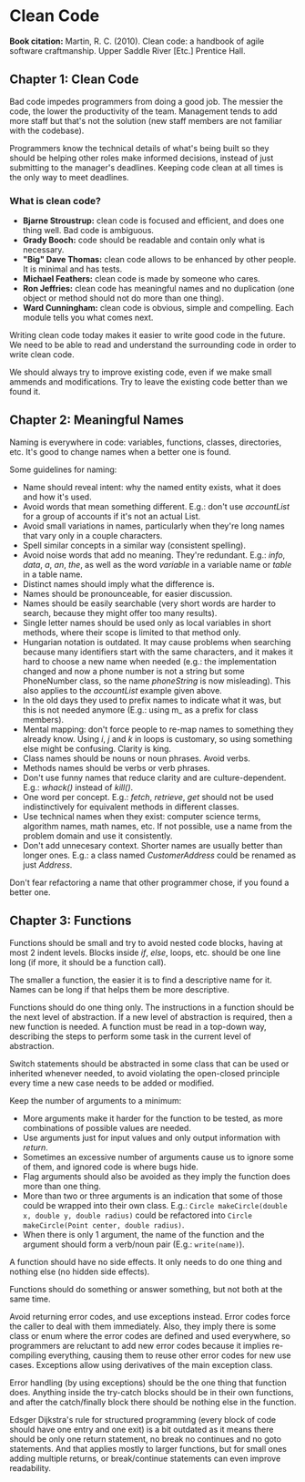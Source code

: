 # Clean Code

**Book citation:** Martin, R. C. (2010). Clean code: a handbook of agile software craftmanship. Upper Saddle River [Etc.] Prentice Hall.

## Chapter 1: Clean Code

Bad code impedes programmers from doing a good job. The messier the code, the lower the productivity of the team. Management tends to add more staff but that's not the solution (new staff members are not familiar with the codebase).

Programmers know the technical details of what's being built so they should be helping other roles make informed decisions, instead of just submitting to the manager's deadlines. Keeping code clean at all times is the only way to meet deadlines.

### What is clean code?

- **Bjarne Stroustrup:** clean code is focused and efficient, and does one thing well. Bad code is ambiguous.
- **Grady Booch:** code should be readable and contain only what is necessary.
- **"Big" Dave Thomas:** clean code allows to be enhanced by other people. It is minimal and has tests.
- **Michael Feathers:** clean code is made by someone who cares.
- **Ron Jeffries:** clean code has meaningful names and no duplication (one object or method should not do more than one thing).
- **Ward Cunningham:** clean code is obvious, simple and compelling. Each module tells you what comes next.

Writing clean code today makes it easier to write good code in the future. We need to be able to read and understand the surrounding code in order to write clean code.

We should always try to improve existing code, even if we make small ammends and modifications. Try to leave the existing code better than we found it.

## Chapter 2: Meaningful Names

Naming is everywhere in code: variables, functions, classes, directories, etc. It's good to change names when a better one is found.

Some guidelines for naming:

- Name should reveal intent: why the named entity exists, what it does and how it's used.
- Avoid words that mean something different. E.g.: don't use _accountList_ for a group of accounts if it's not an actual List.
- Avoid small variations in names, particularly when they're long names that vary only in a couple characters.
- Spell similar concepts in a similar way (consistent spelling).
- Avoid noise words that add no meaning. They're redundant. E.g.: _info_, _data_, _a_, _an_, _the_, as well as the word _variable_ in a variable name or _table_ in a table name.
- Distinct names should imply what the difference is.
- Names should be pronounceable, for easier discussion.
- Names should be easily searchable (very short words are harder to search, because they might offer too many results).
- Single letter names should be used only as local variables in short methods, where their scope is limited to that method only.
- Hungarian notation is outdated. It may cause problems when searching because many identifiers start with the same characters, and it makes it hard to choose a new name when needed (e.g.: the implementation changed and now a phone number is not a string but some PhoneNumber class, so the name _phoneString_ is now misleading). This also applies to the _accountList_ example given above.
- In the old days they used to prefix names to indicate what it was, but this is not needed anymore (E.g.: using m_ as a prefix for class members).
- Mental mapping: don't force people to re-map names to something they already know. Using _i_, _j_ and _k_ in loops is customary, so using something else might be confusing. Clarity is king.
- Class names should be nouns or noun phrases. Avoid verbs.
- Methods names should be verbs or verb phrases.
- Don't use funny names that reduce clarity and are culture-dependent. E.g.: _whack()_ instead of _kill()_.
- One word per concept. E.g.: _fetch_, _retrieve_, _get_ should not be used indistinctively for equivalent methods in different classes.
- Use technical names when they exist: computer science terms, algorithm names, math names, etc. If not possible, use a name from the problem domain and use it consistently.
- Don't add unnecesary context. Shorter names are usually better than longer ones. E.g.: a class named _CustomerAddress_ could be renamed as just _Address_.

Don't fear refactoring a name that other programmer chose, if you found a better one.

## Chapter 3: Functions

Functions should be small and try to avoid nested code blocks, having at most 2 indent levels. Blocks inside _if_, _else_, loops, etc. should be one line long (if more, it should be a function call).

The smaller a function, the easier it is to find a descriptive name for it. Names can be long if that helps them be more descriptive.

Functions should do one thing only. The instructions in a function should be the next level of abstraction. If a new level of abstraction is required, then a new function is needed. A function must be read in a top-down way, describing the steps to perform some task in the current level of abstraction.

Switch statements should be abstracted in some class that can be used or inherited whenever needed, to avoid violating the open-closed principle every time a new case needs to be added or modified.

Keep the number of arguments to a minimum:

- More arguments make it harder for the function to be tested, as more combinations of possible values are needed. 
- Use arguments just for input values and only output information with _return_. 
- Sometimes an excessive number of arguments cause us to ignore some of them, and ignored code is where bugs hide.
- Flag arguments should also be avoided as they imply the function does more than one thing.
- More than two or three arguments is an indication that some of those could be wrapped into their own class. E.g.: `Circle makeCircle(double x, double y, double radius)` could be refactored into `Circle makeCircle(Point center, double radius)`.
- When there is only 1 argument, the name of the function and the argument should form a verb/noun pair (E.g.: `write(name)`).

A function should have no side effects. It only needs to do one thing and nothing else (no hidden side effects).

Functions should do something or answer something, but not both at the same time.

Avoid returning error codes, and use exceptions instead. Error codes force the caller to deal with them immediately. Also, they imply there is some class or enum where the error codes are defined and used everywhere, so programmers are reluctant to add new error codes because it implies re-compiling everything, causing them to reuse other error codes for new use cases. Exceptions allow using derivatives of the main exception class.

Error handling (by using exceptions) should be the one thing that function does. Anything inside the try-catch blocks should be in their own functions, and after the catch/finally block there should be nothing else in the function.

Edsger Dijkstra's rule for structured programming (every block of code should have one entry and one exit) is a bit outdated as it means there should be only one return statement, no break no continues and no goto statements. And that applies mostly to larger functions, but for small ones adding multiple returns, or break/continue statements can even improve readability.